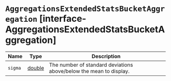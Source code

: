 # `AggregationsExtendedStatsBucketAggregation` [interface-AggregationsExtendedStatsBucketAggregation]

| Name | Type | Description |
| - | - | - |
| `sigma` | [double](./double.md) | The number of standard deviations above/below the mean to display. |
